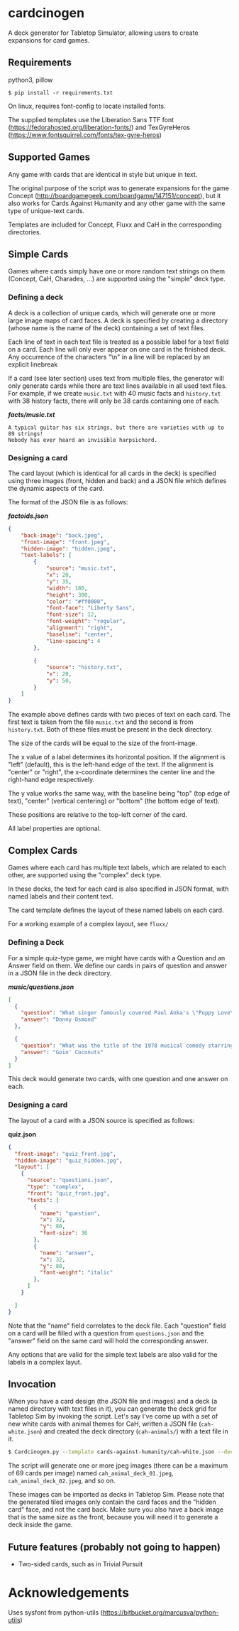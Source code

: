 # cardcinogen
A deck generator for Tabletop Simulator, allowing users to create expansions
for card games.

## Requirements
python3, pillow

```
$ pip install -r requirements.txt
```

On linux, requires font-config to locate installed fonts.

The supplied templates use the Liberation Sans TTF font (https://fedorahosted.org/liberation-fonts/) and TexGyreHeros (https://www.fontsquirrel.com/fonts/tex-gyre-heros)

## Supported Games
Any game with cards that are identical in style but unique in text.

The original purpose of the script was to generate expansions for the game
Concept (http://boardgamegeek.com/boardgame/147151/concept), but it also works
for Cards Against Humanity and any other game with the same type of unique-text
cards.

Templates are included for Concept, Fluxx and CaH in the corresponding directories.

## Simple Cards
Games where cards simply have one or more random text strings on them (Concept, CaH, Charades, ...)
are supported using the "simple" deck type.

### Defining a deck
A deck is a collection of unique cards, which will generate one or more large
image maps of card faces.  A deck is specified by creating a directory (whose
name is the name of the deck) containing a set of text files.

Each line of text in each text file is treated as a possible label for a text
field on a card. Each line will only ever appear on one card in the finished
deck. Any occurrence of the characters "\n" in a line will be replaced by an
explicit linebreak

If a card (see later section) uses text from multiple files, the generator will
only generate cards while there are text lines available in all used text
files. For example, if we create `music.txt` with 40 music facts and
`history.txt` with 38 history facts, there will only be 38 cards containing one
of each.

***facts/music.txt***
```
A typical guitar has six strings, but there are varieties with up to 89 strings!
Nobody has ever heard an invisible harpsichord.
```

### Designing a card
The card layout (which is identical for all cards in the deck) is specified
using three images (front, hidden and back) and a JSON file which defines the
dynamic aspects of the card.

The format of the JSON file is as follows:

***factoids.json***
```json
{
    "back-image": "back.jpeg",
    "front-image": "front.jpeg",
    "hidden-image": "hidden.jpeg",
    "text-labels": [
        {
            "source": "music.txt",
            "x": 20,
            "y": 35,
            "width": 180,
            "height": 300,
            "color": "#ff0000",
            "font-face": "Liberty Sans",
            "font-size": 12,
            "font-weight": "regular",
            "alignment": "right",
            "baseline": "center",
            "line-spacing": 4
        },
        
        {
            "source": "history.txt",
            "x": 20,
            "y": 50,
        }
    ]
}
```

The example above defines cards with two pieces of text on each card.
The first text is taken from the file `music.txt` and the second is from `history.txt`.
Both of these files must be present in the deck directory.

The size of the cards will be equal to the size of the front-image.

The x value of a label determines its horizontal position. If the alignment is
"left" (default), this is the left-hand edge of the text. If the alignment is "center"
 or "right", the x-coordinate determines the center line and the right-hand edge respectively.

The y value works the same way, with the baseline being "top" (top edge of text), "center"
(vertical centering) or "bottom" (the bottom edge of text).

These positions are relative to the top-left corner of the card.

All label properties are optional.

## Complex Cards
Games where each card has multiple text labels, which are related to each other, are supported
using the "complex" deck type.

In these decks, the text for each card is also specified in JSON format, with named labels and
their content text.

The card template defines the layout of these named labels on each card.

For a working example of a complex layout, see ```fluxx/```

### Defining a Deck
For a simple quiz-type game, we might have cards with a Question and an Answer field on them.
We define our cards in pairs of question and answer in a JSON file in the deck directory.

***music/questions.json***
```json
[
  {
    "question": "What singer famously covered Paul Anka's \"Puppy Love\" in 1972?",
    "answer": "Donny Osmond"
  },

  {
    "question": "What was the title of the 1978 musical comedy starring Donny and Marie Osmond?",
    "answer": "Goin' Coconuts"
  }
]

```

This deck would generate two cards, with one question and one answer on each.

### Designing a card

The layout of a card with a JSON source is specified as follows:

**quiz.json**
```json
{
  "front-image": "quiz_front.jpg",
  "hidden-image": "quiz_hidden.jpg",
  "layout": [
    {
      "source": "questions.json",
      "type": "complex",
      "front": "quiz_front.jpg",
      "texts": [
        {
          "name": "question",
          "x": 32,
          "y": 80,
          "font-size": 36
        },
        {
          "name": "answer",
          "x": 32,
          "y": 80,
          "font-weight": "italic"
        },
      ]
    }

  ]
}
```

Note that the "name" field correlates to the deck file. Each "question" field
on a card will be filled with a question from ```questions.json``` and the
"answer" field on the same card will hold the corresponding answer.

Any options that are valid for the simple text labels are also valid for the
labels in a complex layut.


## Invocation
When you have a card design (the JSON file and images) and a deck (a named
directory with text files in it), you can generate the deck grid for Tabletop
Sim by invoking the script.  Let's say I've come up with a set of new white
cards with animal themes for CaH, written a JSON file (`cah-white.json`) and
created the deck directory (`cah-animals/`) with a text file in it.

```bash
$ Cardcinogen.py --template cards-against-humanity/cah-white.json --deck cards-against-humanity/animals --output-prefix cah_animal_deck_
```

The script will generate one or more jpeg images (there can be a maximum of 69
cards per image) named `cah_animal_deck_01.jpeg`, `cah_animal_deck_02.jpeg`, and
so on.

These images can be imported as decks in Tabletop Sim.  Please note that the
generated tiled images only contain the card faces and the "hidden card" face,
and not the card back. Make sure you also have a back image that is the same
size as the front, because you will need it to generate a deck inside the game.



## Future features (probably not going to happen)
* Two-sided cards, such as in Trivial Pursuit



# Acknowledgements
Uses sysfont from python-utils (https://bitbucket.org/marcusva/python-utils)

